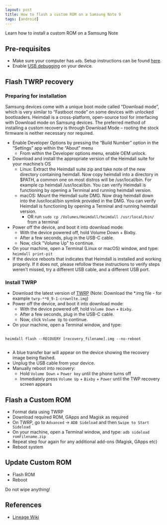 ```yaml
---
layout: post
title: How to flash a custom ROM on a Samsung Note 9
tags: [android]
---
```


Learn how to install a custom ROM on a Samsung Note

## Pre-requisites

* Make sure your computer has `adb`. Setup instructions can be found [here](https://wiki.lineageos.org/adb_fastboot_guide.html).
* Enable [USB debugging](https://wiki.lineageos.org/adb_fastboot_guide.html#setting-up-adb) on your device.

## Flash TWRP recovery

### Preparing for installation

Samsung devices come with a unique boot mode called “Download mode”, which is very similar to “Fastboot mode” on some devices with unlocked bootloaders. Heimdall is a cross-platform, open-source tool for interfacing with Download mode on Samsung devices. The preferred method of installing a custom recovery is through Download Mode – rooting the stock firmware is neither necessary nor required.


* Enable Developer Options by pressing the “Build Number” option in the “Settings” app within the “About” menu
  * From within the Developer options menu, enable OEM unlock.
* Download and install the appropriate version of the Heimdall suite for your machine’s OS
  * Linux: Extract the Heimdall suite zip and take note of the new directory containing heimdall. Now copy heimdall into a directory in $PATH, a common one on most distros will be /usr/local/bin. For example cp heimdall /usr/local/bin. You can verify Heimdall is functioning by opening a Terminal and running heimdall version.
  * macOS: Mount the Heimdall suite DMG. Now drag heimdall down into the /usr/local/bin symlink provided in the DMG. You can verify Heimdall is functioning by opening a Terminal and running heimdall version.
    * OR run `sudo cp /Volumes/Heimdall/heimdall /usr/local/bin/` from a terminal
* Power off the device, and boot it into download mode:
  * With the device powered off, hold Volume Down + Bixby.
  * After a few seconds, plug in the USB-C cable.
  * Now, click "Volume Up" to continue.
* On your machine, open a Terminal (Linux or macOS) window, and type:
   ```heimdall print-pit```
* If the device reboots that indicates that Heimdall is installed and working properly. If it does not, please refollow these instructions to verify steps weren’t missed, try a different USB cable, and a different USB port.

### Install TWRP

* Download the latest version of [TWRP](https://twrp.me/) (Note: Download the *.img file - for example `twrp-**0_9-1-crownlte.img`)
* Power off the device, and boot it into download mode:
  * With the device powered off, hold `Volume Down` + `Bixby`.
  * After a few seconds, plug in the USB-C cable.
  * Now, click `Volume Up` to continue.
* On your machine, open a Terminal window, and type:

<pre class="command-line">
    <code class="language-bash">
heimdall flash --RECOVERY [recovery_filename].img --no-reboot
    </code>
</pre>


* A blue transfer bar will appear on the device showing the recovery image being flashed.
* Unplug the USB cable from your device.
* Manually reboot into recovery:
  * Hold `Volume Down` + `Power key` until the phone turns off
  * Immediately press `Volume Up` + `Bixby` + `Power` until the TWP recovery screen appears

## Flash a Custom ROM

* Format data using TWRP
* Download required ROM, GApps and Magisk as required
* On TWRP, go to `Advanced` -> `ADB Sideload` and then `Swipe to Start Sideload`
* On your machine, open a Terminal window, and type:
  ```adb sideload romFilename.zip```
* Repeat step four again for any additional add-ons (Magisk, GApps etc)
* Reboot system


## Update Custom ROM

* Flash ROM
* Reboot

Do not wipe anything!


## References

* [Lineage Wiki](https://wiki.lineageos.org/devices/crownlte/install)
